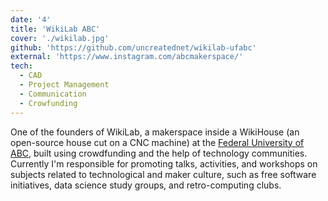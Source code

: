 ```yaml
---
date: '4'
title: 'WikiLab ABC'
cover: './wikilab.jpg'
github: 'https://github.com/uncreatednet/wikilab-ufabc'
external: 'https://www.instagram.com/abcmakerspace/'
tech:
  - CAD
  - Project Management
  - Communication
  - Crowfunding
---
```


One of the founders of WikiLab, a makerspace inside a WikiHouse (an open-source house cut on a CNC machine) at the [Federal University of ABC](https://www.ufabc.edu.br/), built using crowdfunding and the help of technology communities.
Currently I'm responsible for promoting talks, activities, and workshops on subjects related to technological and maker culture, such as free software initiatives, data science study groups, and retro-computing clubs.
